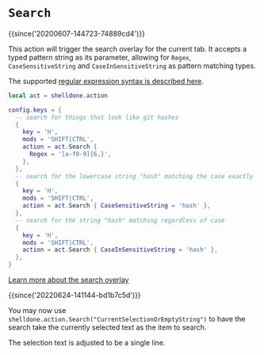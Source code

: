 # `Search`

{{since('20200607-144723-74889cd4')}}

This action will trigger the search overlay for the current tab.
It accepts a typed pattern string as its parameter, allowing for
`Regex`, `CaseSensitiveString` and `CaseInSensitiveString` as
pattern matching types.

The supported [regular expression syntax is described
here](https://docs.rs/regex/1.3.9/regex/#syntax).


```lua
local act = shelldone.action

config.keys = {
  -- search for things that look like git hashes
  {
    key = 'H',
    mods = 'SHIFT|CTRL',
    action = act.Search {
      Regex = '[a-f0-9]{6,}',
    },
  },
  -- search for the lowercase string "hash" matching the case exactly
  {
    key = 'H',
    mods = 'SHIFT|CTRL',
    action = act.Search { CaseSensitiveString = 'hash' },
  },
  -- search for the string "hash" matching regardless of case
  {
    key = 'H',
    mods = 'SHIFT|CTRL',
    action = act.Search { CaseInSensitiveString = 'hash' },
  },
}
```

[Learn more about the search overlay](../../../scrollback.md#searching-the-scrollback)

{{since('20220624-141144-bd1b7c5d')}}

You may now use `shelldone.action.Search("CurrentSelectionOrEmptyString")` to have the search take the currently selected text as the item to search.

The selection text is adjusted to be a single line.
